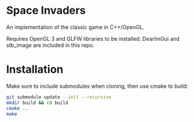 # Space Invaders
An implementation of the classic game in C++/OpenGL.

Requires OpenGL 3 and GLFW libraries to be installed. DearImGui and stb_image are included in this repo.

# Installation
Make sure to include submodules when cloning, then use cmake to build:

```sh
git submodule update --init --recursive
mkdir build && cd build
cmake ..
make
```
